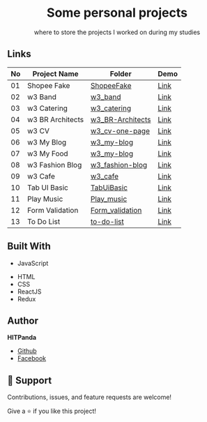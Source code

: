 <h1 align="center">Some personal projects</h1>

<p align="center">where to store the projects I worked on during my studies</p>

## Links

| No | Project Name | Folder | Demo |
| -- | ------------ | ------ | ---- |
| 01 | Shopee Fake | [ShopeeFake](https://github.com/hitpanda/project-web/tree/main/ShopeeFake) | [Link](https://hitpanda.github.io/project-web/ShopeeFake/index.html) |
| 02 | w3 Band | [w3_band](https://github.com/hitpanda/project-web/tree/main/w3_band) | [Link](https://hitpanda.github.io/project-web/w3_band/index.html) |
| 03 | w3 Catering | [w3_catering](https://github.com/hitpanda/project-web/tree/main/w3_catering) | [Link](https://hitpanda.github.io/project-web/w3_catering/index.html) |
| 04 | w3 BR Architects | [w3_BR-Architects](https://github.com/hitpanda/project-web/tree/main/w3_BR-Architects) | [Link](https://hitpanda.github.io/project-web/w3_BR-Architects/index.html) |
| 05 | w3 CV | [w3_cv-one-page](https://github.com/hitpanda/project-web/tree/main/w3_cv-one-page) | [Link](https://hitpanda.github.io/project-web/w3_cv-one-page/index.html) |
| 06 | w3 My Blog | [w3_my-blog](https://github.com/hitpanda/project-web/tree/main/w3_my-blog) | [Link](https://hitpanda.github.io/project-web/w3_my-blog/index.html) |
| 07 | w3 My Food | [w3_my-blog](https://github.com/hitpanda/project-web/tree/main/w3_my-food) | [Link](https://hitpanda.github.io/project-web/w3_my-food/index.html) |
| 08 | w3 Fashion Blog | [w3_fashion-blog](https://github.com/hitpanda/project-web/tree/main/w3_fashion-blog) | [Link](https://hitpanda.github.io/project-web/w3_fashion-blog/index.html) |
| 09 | w3 Cafe | [w3_cafe](https://github.com/hitpanda/project-web/tree/main/w3_cafe) | [Link](https://hitpanda.github.io/project-web/w3_cafe/index.html) |
| 10 | Tab UI Basic | [TabUiBasic](https://github.com/hitpanda/project-web/tree/main/TabUiBasic) | [Link](https://hitpanda.github.io/project-web/TabUiBasic/index.html) |
| 11 | Play Music | [Play_music](https://github.com/hitpanda/project-web/tree/main/Play_music) | [Link](https://hitpanda.github.io/project-web/Play_music/index.html) |
| 12 | Form Validation | [Form_validation](https://github.com/hitpanda/project-web/tree/main/Form_validation) | [Link](https://hitpanda.github.io/project-web/Form_validation/index.html) |
| 13 | To Do List | [to-do-list](https://github.com/hitpanda/project-web/tree/main/to-do-list) | [Link](http://htodolist.byethost4.com/) |

<!-- - [Repo](https://github.com/Rohit19060/<project-name> "<project-name> Repo")

- [Live](<Homepage url> "Live View")

- [Bugs](https://github.com/Rohit19060/<project-name>/issues "Issues Page")

- [API](<API Link> "API") -->

<!-- ## Screenshots

![Home Page](/screenshots/1.png "Home Page")

![](/screenshots/2.png)

![](/screenshots/3.png) -->

<!-- ## Available Commands

In the project directory, you can run:

### `npm start" : "react-scripts start"`,

The app is built using `create-react-app` so this command Runs the app in Development mode. Open [http://localhost:3000](http://localhost:3000) to view it in the browser. You also need to run the server file as well to completely run the app. The page will reload if you make edits.
You will also see any lint errors in the console.

### `"npm run build": "react-scripts build"`,

Builds the app for production to the `build` folder. It correctly bundles React in production mode and optimizes the build for the best performance. The build is minified and the filenames include the hashes. Your app will be ready to deploy!

### `"npm run test": "react-scripts test"`,

Launches the test runner in the interactive watch mode.

### `"npm run dev": "concurrently "nodemon server" "npm run start"`,

For running the server and app together I am using concurrently this helps a lot in the MERE application as it runs both the server (client and server) concurrently. So you can work on them both together.

### `"serve": "node server"`

For running the server file on you can use this command.

### `npm run serve` -->

## Built With

- JavaScript
<!-- - Node
- NPM
- Webpack -->
- HTML
- CSS
- ReactJS
- Redux

<!-- ## Future Updates

- [ ] Reliable Storage -->

## Author

**HITPanda**

- [Github](https://github.com/hitpanda)
- [Facebook](https://www.facebook.com/panda.huan.9/)

## 🤝 Support

Contributions, issues, and feature requests are welcome!

Give a ⭐️ if you like this project!
